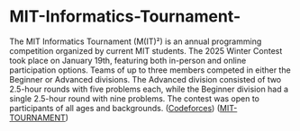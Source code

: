 # MIT-Informatics-Tournament-
The MIT Informatics Tournament (M(IT)²) is an annual programming competition organized by current MIT students. The 2025 Winter Contest took place on January 19th, featuring both in-person and online participation options. Teams of up to three members competed in either the Beginner or Advanced divisions. The Advanced division consisted of two 2.5-hour rounds with five problems each, while the Beginner division had a single 2.5-hour round with nine problems. The contest was open to participants of all ages and backgrounds.
([Codeforces](https://codeforces.net/blog/entry/137822?utm_source=chatgpt.com))
([MIT-TOURNAMENT](https://mitit.org/))
